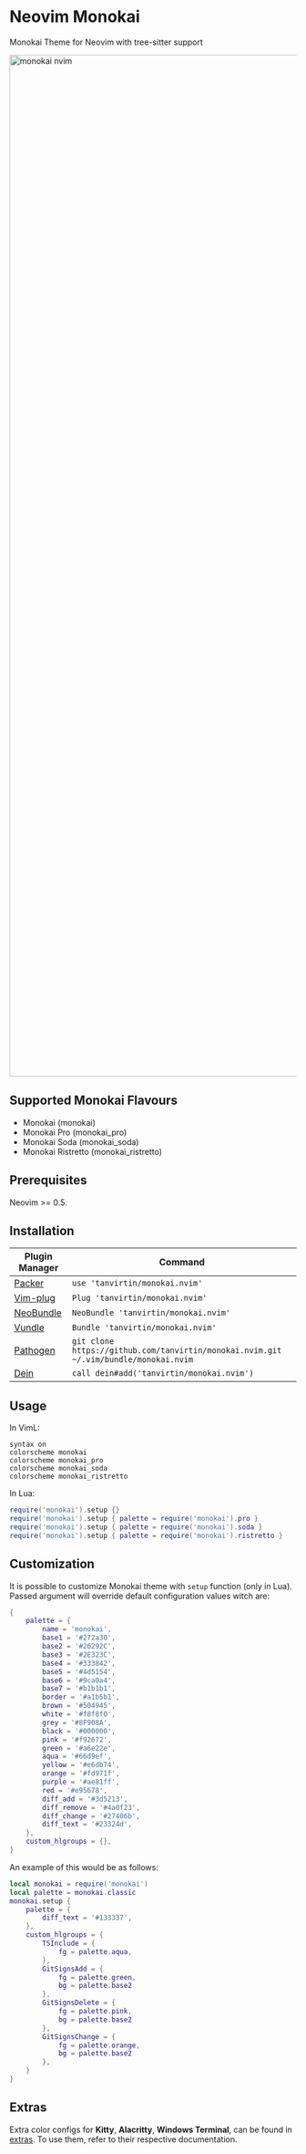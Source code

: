 # Neovim Monokai

Monokai Theme for Neovim with tree-sitter support

<img width="1792" alt="monokai nvim" src="https://user-images.githubusercontent.com/25164326/121434903-0562f180-c94c-11eb-952d-df702d92fe25.png">

## Supported Monokai Flavours
- Monokai (monokai)
- Monokai Pro (monokai_pro)
- Monokai Soda (monokai_soda)
- Monokai Ristretto (monokai_ristretto)

## Prerequisites

Neovim >= 0.5.

## Installation
| Plugin Manager                                       | Command                                                                              |
|------------------------------------------------------|--------------------------------------------------------------------------------------|
| [Packer](https://github.com/wbthomason/packer.nvim)  | `use 'tanvirtin/monokai.nvim'`                                                       |
| [Vim-plug](https://github.com/junegunn/vim-plug)     | `Plug 'tanvirtin/monokai.nvim'`                                                      |
| [NeoBundle](https://github.com/Shougo/neobundle.vim) | `NeoBundle 'tanvirtin/monokai.nvim'`                                                 |
| [Vundle](https://github.com/VundleVim/Vundle.vim)    | `Bundle 'tanvirtin/monokai.nvim'`                                                    |
| [Pathogen](https://github.com/tpope/vim-pathogen)    | `git clone https://github.com/tanvirtin/monokai.nvim.git ~/.vim/bundle/monokai.nvim` |
| [Dein](https://github.com/Shougo/dein.vim)           | `call dein#add('tanvirtin/monokai.nvim')`                                            |

## Usage

In VimL:

```viml
syntax on
colorscheme monokai
colorscheme monokai_pro
colorscheme monokai_soda
colorscheme monokai_ristretto
```

In Lua:

```lua
require('monokai').setup {}
require('monokai').setup { palette = require('monokai').pro }
require('monokai').setup { palette = require('monokai').soda }
require('monokai').setup { palette = require('monokai').ristretto }
```

## Customization

It is possible to customize Monokai theme with `setup` function (only in Lua). Passed argument will override default configuration values witch are:

```lua
{
    palette = {
        name = 'monokai',
        base1 = '#272a30',
        base2 = '#26292C',
        base3 = '#2E323C',
        base4 = '#333842',
        base5 = '#4d5154',
        base6 = '#9ca0a4',
        base7 = '#b1b1b1',
        border = '#a1b5b1',
        brown = '#504945',
        white = '#f8f8f0',
        grey = '#8F908A',
        black = '#000000',
        pink = '#f92672',
        green = '#a6e22e',
        aqua = '#66d9ef',
        yellow = '#e6db74',
        orange = '#fd971f',
        purple = '#ae81ff',
        red = '#e95678',
        diff_add = '#3d5213',
        diff_remove = '#4a0f23',
        diff_change = '#27406b',
        diff_text = '#23324d',
    },
    custom_hlgroups = {},
}
```

An example of this would be as follows:

```lua
local monokai = require('monokai')
local palette = monokai.classic
monokai.setup {
    palette = {
        diff_text = '#133337',
    },
    custom_hlgroups = {
        TSInclude = {
            fg = palette.aqua,
        },
        GitSignsAdd = {
            fg = palette.green,
            bg = palette.base2
        },
        GitSignsDelete = {
            fg = palette.pink,
            bg = palette.base2
        },
        GitSignsChange = {
            fg = palette.orange,
            bg = palette.base2
        },
    }
}
```

## Extras

Extra color configs for **Kitty**, **Alacritty**, **Windows Terminal**, can be found in [extras](extras/). To use them, refer to their respective documentation.
